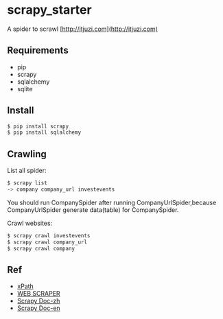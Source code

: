 scrapy_starter
===========================
A spider to scrawl [http://itjuzi.com](http://itjuzi.com)

Requirements
---------
* pip
* scrapy
* sqlalchemy
* sqlite

Install
---------

~~~ sh
$ pip install scrapy
$ pip install sqlalchemy
~~~

Crawling
---------

List all spider:

~~~ sh
$ scrapy list
-> company company_url investevents
~~~

You should run CompanySpider after running CompanyUrlSpider,because CompanyUrlSpider generate data(table) for CompanySpider.

Crawl websites:

~~~  sh
$ scrapy crawl investevents
$ scrapy crawl company_url
$ scrapy crawl company
~~~

Ref
---------

* [xPath](http://www.w3schools.com/xpath/xpath_syntax.asp)
* [WEB SCRAPER](http://newcoder.io/scrape/)
* [Scrapy Doc-zh](http://scrapy-chs.readthedocs.org/zh_CN/latest/topics/stats.html)
* [Scrapy Doc-en](http://doc.scrapy.org/en/latest/intro/tutorial.html)
